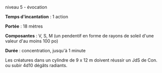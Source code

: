 niveau 5 - évocation

**Temps d'incantation** : 1 action

**Portée** : 18 mètres

**Composantes** : V, S, M (un pendentif en forme de rayons de soleil d'une valeur d'au moins 100 po)

**Durée** : concentration, jusqu'à 1 minute

Les créatures dans un cylindre de 9 x 12 m doivent réussir un JdS de Con. ou subir 4d10 dégâts radiants.
